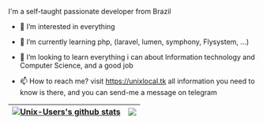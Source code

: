 
I'm a self-taught passionate developer from Brazil

- 💞️ I’m interested in everything
 
- 🌱 I’m currently learning php, (laravel, lumen, symphony, Flysystem, ...)
 
- 👀 I’m looking to learn everything i can about Information technology and Computer Science, and a good job
 
- 📫 How to reach me? visit https://unixlocal.tk all information you need to know is there, and you can send-me a message on telegram

| <a href="#"><img align="center" src="https://github-readme-stats.vercel.app/api?username=Unix-User&show_icons=true&count_private=true=true&hide_border=true" alt="Unix-Users's github stats" /></a> | <a href="#"><img align="center" src="https://github-readme-stats.vercel.app/api/top-langs/?username=Unix-User&layout=compact&hide_border=true" /></a> |
| ------------- | ------------- |

<!---
Unix-User/Unix-User is a ✨ special ✨ repository because its `README.md` (this file) appears on your GitHub profile.
You can click the Preview link to take a look at your changes.
--->
